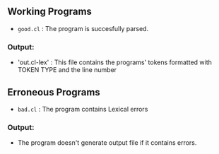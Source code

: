 ## Working Programs

  - `good.cl` : The program is succesfully parsed.
  ### Output: 
  - 'out.cl-lex' : This file contains the programs' tokens formatted with TOKEN TYPE and the line number


## Erroneous Programs

  - `bad.cl` : The program contains Lexical errors
  ###  Output: 
  - The program doesn't generate output file if it contains errors.
